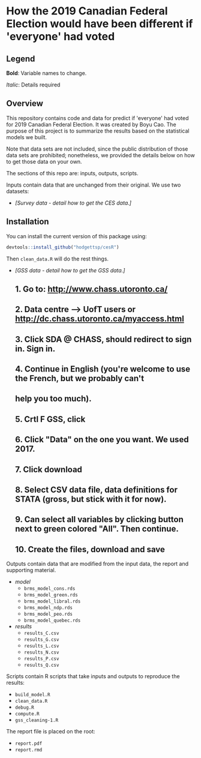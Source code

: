 # How the 2019 Canadian Federal Election would have been different if 'everyone' had voted

## Legend

**Bold**: Variable names to change.

*Italic*: Details required

## Overview

This repository contains code and data for predict if 'everyone' had voted for 2019 Canadian Federal Election. It was created by Boyu Cao. The purpose of this project is to summarize the results based on the statistical models we built.

Note that data sets are not included, since the public distribution of those data sets are prohibited; nonetheless, we provided the details below on how to get those data on your own.

The sections of this repo are: inputs, outputs, scripts.

Inputs contain data that are unchanged from their original. We use two datasets: 

- *[Survey data - detail how to get the CES data.]*
## Installation

  You can install the current version of this package using:

  ``` r
  devtools::install_github("hodgettsp/cesR")
  ```
  Then `clean_data.R` will do the rest things.
  
  
- *[GSS data - detail how to get the GSS data.]*
  ## 1. Go to: http://www.chass.utoronto.ca/
  ## 2. Data centre --> UofT users or http://dc.chass.utoronto.ca/myaccess.html
  ## 3. Click SDA @ CHASS, should redirect to sign in. Sign in.
  ## 4. Continue in English (you're welcome to use the French, but we probably can't
  ## help you too much).
  ## 5. Crtl F GSS, click
  ## 6. Click "Data" on the one you want. We used 2017.
  ## 7. Click download
  ## 8. Select CSV data file, data definitions for STATA (gross, but stick with it for now).
  ## 9. Can select all variables by clicking button next to green colored "All". Then continue.
  ## 10. Create the files, download and save

Outputs contain data that are modified from the input data, the report and supporting material.

- *model*
  - `brms_model_cons.rds`
  - `brms_model_green.rds`
  - `brms_model_libral.rds`
  - `brms_model_ndp.rds`
  - `brms_model_peo.rds`
  - `brms_model_quebec.rds`
- *results*
  - `results_C.csv`
  - `results_G.csv`
  - `results_L.csv`
  - `results_N.csv`
  - `results_P.csv`
  - `results_Q.csv`

Scripts contain R scripts that take inputs and outputs to reproduce the results:

- `build_model.R`
- `clean_data.R`
- `debug.R`
- `compute.R`
- `gss_cleaning-1.R`

The report file is placed on the root:
- `report.pdf`
- `report.rmd`